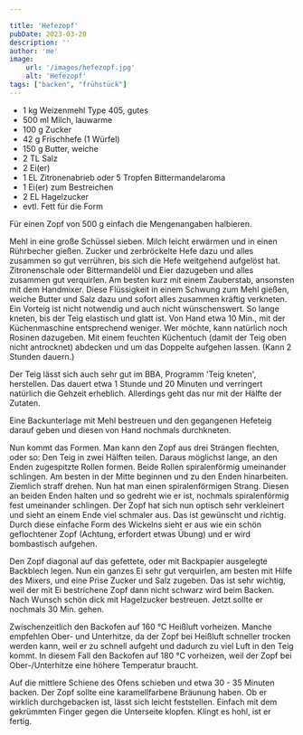 ```yaml
---

title: 'Hefezopf'
pubDate: 2023-03-20
description: ''
author: 'me'
image:
    url: '/images/hefezopf.jpg'
    alt: 'Hefezopf'
tags: ["backen", "frühstück"]
---
```

* 1 kg	Weizenmehl Type 405, gutes
* 500 ml	Milch, lauwarme
* 100 g	Zucker
* 42 g	Frischhefe (1 Würfel)
* 150 g	Butter, weiche
* 2 TL	Salz
* 2	Ei(er)
* 1 EL	Zitronenabrieb oder 5 Tropfen Bittermandelaroma
* 1	Ei(er) zum Bestreichen
* 2 EL	Hagelzucker
* evtl.	Fett für die Form

Für einen Zopf von 500 g einfach die Mengenangaben halbieren.

Mehl in eine große Schüssel sieben. Milch leicht erwärmen und in einen Rührbecher gießen. Zucker und zerbröckelte Hefe dazu und alles zusammen so gut verrühren, bis sich die Hefe weitgehend aufgelöst hat. Zitronenschale oder Bittermandelöl und Eier dazugeben und alles zusammen gut verquirlen. Am besten kurz mit einem Zauberstab, ansonsten mit dem Handmixer.
Diese Flüssigkeit in einem Schwung zum Mehl gießen, weiche Butter und Salz dazu und sofort alles zusammen kräftig verkneten.
Ein Vorteig ist nicht notwendig und auch nicht wünschenswert. So lange kneten, bis der Teig elastisch und glatt ist. Von Hand etwa 10 Min., mit der Küchenmaschine entsprechend weniger. Wer möchte, kann natürlich noch Rosinen dazugeben. Mit einem feuchten Küchentuch (damit der Teig oben nicht antrocknet) abdecken und um das Doppelte aufgehen lassen. (Kann 2 Stunden dauern.)

Der Teig lässt sich auch sehr gut im BBA, Programm 'Teig kneten', herstellen. Das dauert etwa 1 Stunde und 20 Minuten und verringert natürlich die Gehzeit erheblich. Allerdings geht das nur mit der Hälfte der Zutaten.

Eine Backunterlage mit Mehl bestreuen und den gegangenen Hefeteig darauf geben und diesen von Hand nochmals durchkneten.

Nun kommt das Formen.
Man kann den Zopf aus drei Strängen flechten, oder so:
Den Teig in zwei Hälften teilen. Daraus möglichst lange, an den Enden zugespitzte Rollen formen. Beide Rollen spiralenförmig umeinander schlingen. Am besten in der Mitte beginnen und zu den Enden hinarbeiten. Ziemlich straff drehen. Nun hat man einen spiralenförmigen Strang. Diesen an beiden Enden halten und so gedreht wie er ist, nochmals spiralenförmig fest umeinander schlingen. Der Zopf hat sich nun optisch sehr verkleinert und sieht an einem Ende viel schmaler aus. Das ist gewünscht und richtig. Durch diese einfache Form des Wickelns sieht er aus wie ein schön geflochtener Zopf (Achtung, erfordert etwas Übung) und er wird bombastisch aufgehen.

Den Zopf diagonal auf das gefettete, oder mit Backpapier ausgelegte Backblech legen. Nun ein ganzes Ei sehr gut verquirlen, am besten mit Hilfe des Mixers, und eine Prise Zucker und Salz zugeben. Das ist sehr wichtig, weil der mit Ei bestrichene Zopf dann nicht schwarz wird beim Backen. Nach Wunsch schön dick mit Hagelzucker bestreuen.
Jetzt sollte er nochmals 30 Min. gehen.

Zwischenzeitlich den Backofen auf 160 °C Heißluft vorheizen. Manche empfehlen Ober- und Unterhitze, da der Zopf bei Heißluft schneller trocken werden kann, weil er zu schnell aufgeht und dadurch zu viel Luft in den Teig kommt. In diesem Fall den Backofen auf 180 °C vorheizen, weil der Zopf bei Ober-/Unterhitze eine höhere Temperatur braucht.

Auf die mittlere Schiene des Ofens schieben und etwa 30 - 35 Minuten backen. Der Zopf sollte eine karamellfarbene Bräunung haben. Ob er wirklich durchgebacken ist, lässt sich leicht feststellen. Einfach mit dem gekrümmten Finger gegen die Unterseite klopfen. Klingt es hohl, ist er fertig.

